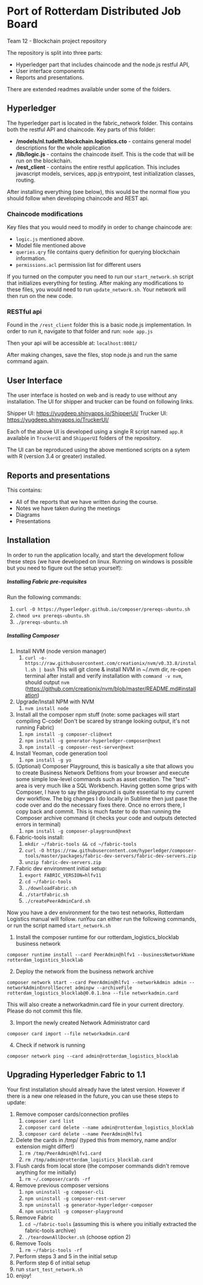 # Port of Rotterdam Distributed Job Board
Team 12 - Blockchain project repository

The repository is split into three parts: 
 - Hyperledger part that includes chaincode and the node.js restful API, 
 - User interface components 
 - Reports and presentations.
 
 There are extended readmes available under some of the folders.

## Hyperledger
The hyperledger part is located in the fabric_network folder. This contains both the restful API and chaincode. Key parts of this folder:
+ **/models/nl.tudelft.blockchain.logistics.cto** - contains general model descriptions for the whole application
+ **/lib/logic.js** - contains the chaincode itself. This is the code that will be run on the blockchain.
+ **/rest_client** - contains the entire restful application. This includes javascript models, services, app.js entrypoint, test initialization classes, routing.

After installing everything (see below), this would be the normal flow you should follow when developing chaincode and REST api.
### Chaincode modifications
Key files that you would need to modify in order to change chaincode are:
 - `logic.js` mentioned above.
 - Model file mentioned above
 - `queries.qry` file contains query definition for querying blockchain information.
 - `permissions.acl` permission list for different users
 
 If you turned on the computer you need to run our `start_network.sh` script that initializes everything for testing.
 After making any modifications to these files, you would need to run `update_network.sh`. Your network will then run on the new code.

### RESTful api
Found in the `/rest_client` folder this is a basic node.js implementation.
In order to run it, navigate to that folder and run:
`node app.js`

Then your api will be accessible at:
`localhost:8081/`

After making changes, save the files, stop node.js and run the same command again.

## User Interface
The user interface is hosted on web and is ready to use without any installation. The UI for shipper and trucker can be found on following links.

Shipper UI: https://yugdeep.shinyapps.io/ShipperUI/
Trucker UI: https://yugdeep.shinyapps.io/TruckerUI/

Each of the above UI is developed using a single R script named `app.R` available in `TruckerUI` and `ShipperUI` folders of the repository.

The UI can be reproduced using the above mentioned scripts on a sytem with R (version 3.4 or greater) installed.

## Reports and presentations
This contains:
 - All of the reports that we have written during the course.
 - Notes we have taken during the meetings
 - Diagrams
 - Presentations

## Installation
In order to run the application locally, and start the development follow these steps (we have developed on linux. Running on windows is possible but you need to figure out the setup yourself):

##### Installing Fabric pre-requisites
Run the following commands:
1. `curl -O https://hyperledger.github.io/composer/prereqs-ubuntu.sh`
2. `chmod u+x prereqs-ubuntu.sh`
3. `./prereqs-ubuntu.sh`

##### Installing Composer
1. Install NVM (node version manager)
   1. `curl -o- https://raw.githubusercontent.com/creationix/nvm/v0.33.8/install.sh | bash`
This will git clone & install NVM in ~/.nvm dir, re-open terminal after install and verify installation with `command -v nvm`, should output `nvm`
	(https://github.com/creationix/nvm/blob/master/README.md#installation)
2. Upgrade/Install NPM with NVM 
   1. `nvm install node`
3. Install all the composer npm stuff (note: some packages will start compiling C-code! Don't be scared by strange looking output, it's not running Fabric)
   1. `npm install -g composer-cli@next`
   2. `npm install -g generator-hyperledger-composer@next`
   3. `npm install -g composer-rest-server@next`
4. Install Yeoman, code generation tool
   1. `npm install -g yo`
5. (Optional) Composer Playground, this is basically a site that allows you to create Business Network Defitions from your browser and execute some simple low-level commands such as asset creation. The "test"-area is very much like a SQL Workbench. Having gotten some grips with Composer, I have to say the playground is quite essential to my current dev workflow. The big changes I do locally in Sublime then just pase the code over and do the necessary fixes there. Once no errors there, I copy back and commit. This is much faster to do than running the Composer archive command (it checks your code and outputs detected errors in terminal) 
   1. `npm install -g composer-playground@next`
6. Fabric-tools install:
   1. `mkdir ~/fabric-tools && cd ~/fabric-tools`
   2. `curl -O https://raw.githubusercontent.com/hyperledger/composer-tools/master/packages/fabric-dev-servers/fabric-dev-servers.zip`
   3. `unzip fabric-dev-servers.zip`
7. Fabric dev environment initial setup:
   1. `export FABRIC_VERSION=hlfv11`
   2. `cd ~/fabric-tools`
	 3. `./downloadFabric.sh`
	 4. `./startFabric.sh`
	 5. `./createPeerAdminCard.sh`

Now you have a dev environment for the two test networks, Rotterdam Logistics manual will follow. runYou can either run the following commands, or run the script named `start_network.sh`
1. Install the composer runtime for our rotterdam_logistics_blocklab business network

`composer runtime install --card PeerAdmin@hlfv1 --businessNetworkName rotterdam_logistics_blocklab`

2. Deploy the network from the business network archive
	
`composer network start --card PeerAdmin@hlfv1 --networkAdmin admin --networkAdminEnrollSecret adminpw --archiveFile rotterdam_logistics_blocklab@0.0.1.bna --file networkadmin.card`
	
This will also create a networkadmin.card file in your current directory. Please do not commit this file.

3. Import the newly created Network Administrator card	

`composer card import --file networkadmin.card`

4. Check if network is running	

`composer network ping --card admin@rotterdam_logistics_blocklab`

## Upgrading Hyperledger Fabric to 1.1
Your first installation should already have the latest version. However if there is a new one released in the future, you can use these steps to update:

1. Remove composer cards/connection profiles
	 1. `composer card list`
	 1. `composer card delete --name admin@rotterdam_logistics_blocklab`
	 1. `composer card delete --name PeerAdmin@hlfv1`
2. Delete the cards in /tmp/ (typed this from memory, name and/or extension might differ!)
	 1. `rm /tmp/PeerAdmin@hlfv1.card`
	 1. `rm /tmp/admin@rotterdam_logistics_blocklab.card`
3. Flush cards from local store (the composer commands didn't remove anything for me initially)
   1. `rm ~/.composer/cards -rf`
4. Remove previous composer versions
	 1. `npm uninstall -g composer-cli`
	 1. `npm uninstall -g composer-rest-server`
	 1. `npm uninstall -g generator-hyperledger-composer`
	 1. `npm uninstall -g composer-playground`
5. Remove Fabric
	 1. `cd ~/fabric-tools` (assuming this is where you initially extracted the fabric-tools archive)
	 1. `./teardownAllDocker.sh` (choose option 2)
6. Remove Tools
	 1. `rm ~/fabric-tools -rf`
7. Perform steps 3 and 5 in the initial setup 
8. Perform step 6 of initial setup
9. run `start_test_network.sh`
10. enjoy!
